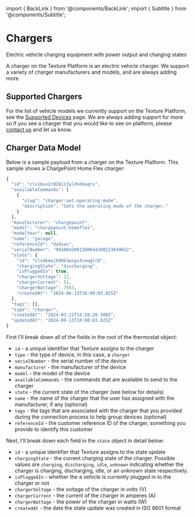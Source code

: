 import { BackLink } from '@components/BackLink';
import { Subtitle } from '@components/Subtitle';

<BackLink to="/integrations/manufacturers/devices-and-oems" label="Devices & OEMs" />

# Chargers

<Subtitle>Electric vehicle charging equipment with power output and charging states</Subtitle>

A charger on the Texture Platform is an electric vehicle charger. We support a variety of charger manufacturers and models, and are always adding more. 

## Supported Chargers

For the list of vehicle models we currently support on the Texture Platform, see the [Supported Devices](/integrations/manufacturers/devices-and-oems) page. We are always adding support for more so if you see a charger that you would like to see on platform, please [contact us](https://www.texturehq.com/contact-us) and let us know.

## Charger Data Model

Below is a sample payload from a charger on the Texture Platform. This sample shows a ChargePoint Home Flex charger:

```js
{
  "id": "clu1bux2r028i13yldndeaqrx",
  "availableCommands": [
    {
      "slug": "charger:set-operating-mode",
      "description": "Sets the operating mode of the charger."
    }
  ],
  "manufacturer": "chargepoint",
  "model": "chargepoint:homeflex",
  "modelYear": null,
  "name": "garage",
  "referenceId": "dadsas",
  "serialNumber": "0910042001280644380223649652",
  "state": {
    "id": "clxdkewjh00b3wxgs4iewglc8",
    "chargingState": "discharging",
    "isPluggedIn": true,
    "chargerVoltage": 22,
    "chargerCurrent": 51,
    "chargerWattage": 7563,
    "createdAt": "2024-06-13T18:00:03.025Z"
  },
  "tags": [],
  "type": "charger",
  "createdAt": "2024-03-21T14:28:20.580Z",
  "updatedAt": "2024-06-13T18:00:03.025Z"
}
```
First I'll break down all of the fields in the root of the thermostat object:
- `id` - a unique identifier that Texture assigns to the charger
- `type` - the type of device, in this case, a `charger`
- `serialNumber` - the serial number of the device
- `manufacturer` - the manufacturer of the device
- `model` - the model of the device
- `availableCommands` - the commands that are available to send to the charger
- `state` - the current state of the charger (see below for details)
- `name` - the name of the charger that the user has assigned with the manufacturer, if any (optional)
- `tags` - the tags that are associated with the charger that you provided during the connection process to help group devices (optional)
- `referenceId` - the customer reference ID of the charger, something you provide to identify this customer

Next, I'll break down each field in the `state` object in detail below:
- `id` - a unique identifier that Texture assigns to the state update
- `chargingState` - the current charging state of the charger. Possible values are `charging`, `discharging`, `idle`, `unknown` indicating whether the charger is charging, discharging, idle, or an unknown state respectively.
- `isPluggedIn` - whether the a vehicle is currently plugged in to the charger or not
- `chargerVoltage` - the voltage of the charger in volts (V)
- `chargerCurrent` - the current of the charger in amperes (A)
- `chargerWattage` - the power of the charger in watts (W)
- `createdAt` - the date the state update was created in ISO 8601 format



